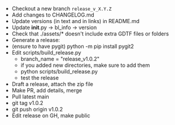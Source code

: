 * Checkout a new branch `release_v_X.Y.Z`
* Add changes to CHANGELOG.md
* Update versions (in text and in links) in README.md
* Update __init__.py → bl_info → version
* Check that ./assets/* doesn't include extra GDTF files or folders
* Generate a release:
 * (ensure to have pygit) python -m pip install pygit2
 * Edit scripts/build_release.py
   * branch_name = "release_v1.0.2"
   * if you added new directories, make sure to add them
   * python scripts/build_release.py
   * test the release
* Draft a release, attach the zip file
* Make PR, add details, merge
* Pull latest main
* git tag v1.0.2
* git push origin v1.0.2
* Edit release on GH, make public



